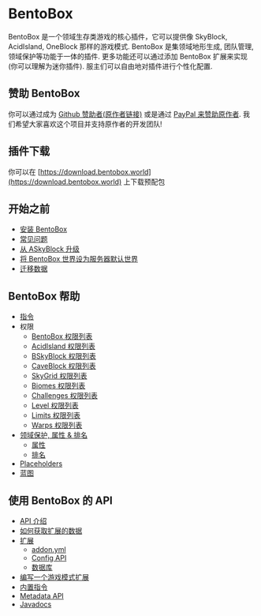 # BentoBox

BentoBox 是一个领域生存类游戏的核心插件，它可以提供像 SkyBlock, AcidIsland, OneBlock 那样的游戏模式. BentoBox 是集领域地形生成, 团队管理, 领域保护等功能于一体的插件. 更多功能还可以通过添加 BentoBox 扩展来实现 (你可以理解为迷你插件). 服主们可以自由地对插件进行个性化配置.

## 赞助 BentoBox

你可以通过成为 [Github 赞助者(原作者链接)](https://github.com/sponsors/tastybento) 或是通过 [PayPal 来赞助原作者](https://www.paypal.me/BentoBoxWorld). 我们希望大家喜欢这个项目并支持原作者的开发团队!

## 插件下载

你可以在 [https://download.bentobox.world](https://download.bentobox.world) 上下载预配包

## 开始之前
- [安装 BentoBox](BentoBox/Install-Bentobox)
- [常见问题](FAQ)
- [从 ASkyBlock 升级](Converter/index.md)
- [将 BentoBox 世界设为服务器默认世界](BentoBox/Set-a-BentoBox-world-as-the-server-default-world)
- [迁移数据](BentoBox/Database-transition)

## BentoBox 帮助
- [指令](BentoBox/Commands)
- 权限
    - [BentoBox 权限列表](BentoBox/Permissions)
    - [AcidIsland 权限列表](gamemodes/AcidIsland/Permissions)
    - [BSkyBlock 权限列表](gamemodes/BSkyBlock/Permissions)
    - [CaveBlock 权限列表](gamemodes/CaveBlock/Permissions)
    - [SkyGrid 权限列表](gamemodes/SkyGrid/Permissions)
    - [Biomes 权限列表](addons/Biomes/#permissions)
    - [Challenges 权限列表](addons/Challenges/#permissions)
    - [Level 权限列表](addons/Level/Permissions)
    - [Limits 权限列表](addons/Limits/Permissions)
    - [Warps 权限列表](addons/Warps/Permissions)
- [领域保护, 属性 & 排名](BentoBox/Island-Protection,-Flags-&-Ranks)
    - [属性](BentoBox/Flags)
    - [排名](BentoBox/Island-Protection,-Flags-&-Ranks#ranks)
- [Placeholders](BentoBox/Placeholders)
- [蓝图](BentoBox/Blueprints)

## 使用 BentoBox 的 API
- [API 介绍](BentoBox/Developer-Documentation)
- [如何获取扩展的数据](BentoBox/Request-Handler-API---How-plugins-can-get-data-from-addons)
- [扩展](Tutorials/api/Create-an-addon)
    - [addon.yml](BentoBox/How-to-fill-in-the-addon_yml-file)
    - [Config API](BentoBox/Config-API)
    - [数据库](BentoBox/Database-API)
- [编写一个游戏模式扩展](BentoBox/Creating-a-Game-Mode)
- [内置指令](BentoBox/Commands)
- [Metadata API](BentoBox/MetadataAPI)
- [Javadocs](https://bentoboxworld.github.io/BentoBox)
